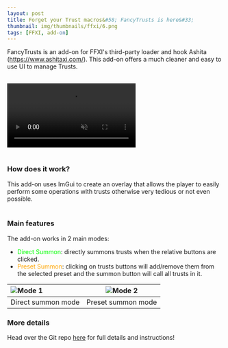 ```yaml
---
layout: post
title: Forget your Trust macros&#58; FancyTrusts is here&#33;
thumbnail: img/thumbnails/ffxi/6.png
tags: [FFXI, add-on]
---
```



FancyTrusts is an add-on for FFXI's third-party loader and hook Ashita (<a href="https://www.ashitaxi.com/" target="_blank">https://www.ashitaxi.com/</a>).
This add-on offers a much cleaner and easy to use UI to manage Trusts.
<br><br>

<div class="custom-image-container-centered">
	<video style="max-height: 300px;" disablePictureInPicture muted autoplay loop>
		<source src="/ElfyLab/img/posts/fancytrustsdemoNoAudio.mp4" type="video/mp4">
	</video>
</div>
<br>

### How does it work?
This add-on uses ImGui to create an overlay that allows the player to easily perform some operations with trusts otherwise very tedious or not even possible.
<br><br>

### Main features
The add-on works in 2 main modes:
<ul>
	<li><span style="color:Lime;">Direct Summon</span>: directly summons trusts when the relative buttons are clicked.</li>
	<li><span style="color:Orange;">Preset Summon</span>: clicking on trusts buttons will add/remove them from the selected preset and the summon button will call all trusts in it.</li>
</ul>


![Mode 1](https://github.com/ariel-logos/FancyTrusts/assets/78350872/bb3bac77-ef96-488c-803b-f85179cf42e7) | ![Mode 2](https://github.com/ariel-logos/FancyTrusts/assets/78350872/aa9f98a2-784f-4993-9de9-06d9cf3aa8e4)
:------------------|------------------
Direct summon mode | Preset summon mode




### More details
Head over the Git repo <a href="https://github.com/ariel-logos/FancyTrusts" target="_blank">here</a> for full details and instructions!
